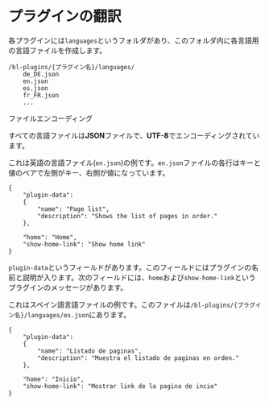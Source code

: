 # プラグインの翻訳
<!-- position: 1 -->

各プラグインには`languages`というフォルダがあり、このフォルダ内に各言語用の言語ファイルを作成します。

```
/bl-plugins/{プラグイン名}/languages/
	de_DE.json
	en.json
	es.json
	fr_FR.json
	...
```

<div class="note">
<div class="title">ファイルエンコーディング</div>
すべての言語ファイルは<b>JSON</b>ファイルで、<b>UTF-8</b>でエンコーディングされています。
</div>

これは英語の言語ファイル(`en.json`)の例です。`en.json`ファイルの各行はキーと値のペアで左側がキー、右側が値になっています。

```
{
	"plugin-data":
	{
		"name": "Page list",
		"description": "Shows the list of pages in order."
	},

	"home": "Home",
	"show-home-link": "Show home link"
}
```

`plugin-data`というフィールドがあります。このフィールドにはプラグインの名前と説明が入ります。次のフィールドには、`home`および`show-home-link`というプラグインのメッセージがあります。

これはスペイン語言語ファイルの例です。このファイルは`/bl-plugins/{プラグイン名}/languages/es.json`にあります。

```
{
	"plugin-data":
	{
		"name": "Listado de paginas",
		"description": "Muestra el listado de paginas en orden."
	},

	"home": "Inicio",
	"show-home-link": "Mostrar link de la pagina de incio"
}
```

